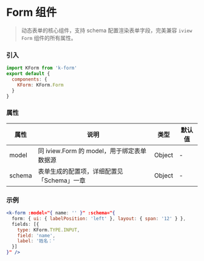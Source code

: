 # Form 组件

> 动态表单的核心组件，支持 schema 配置渲染表单字段，完美兼容 `iview Form` 组件的所有属性。

### 引入

```js
import KForm from 'k-form'
export default {
  components: {
    KForm: KForm.Form
  }
}
```

### 属性

属性 | 说明 | 类型 | 默认值
----|-----|------|------
model | 同 iview.Form 的 model，用于绑定表单数据源 | Object | -
schema | 表单生成的配置项，详细配置见「Schema」一章 | Object | -

### 示例

```jsx
<k-form :model="{ name: '' }" :schema="{
  form: { ui: { labelPosition: 'left' }, layout: { span: '12' } },
  fields: [{
    type: KForm.TYPE.INPUT,
    field: 'name',
    label: '姓名：'
  }]
}" />
```